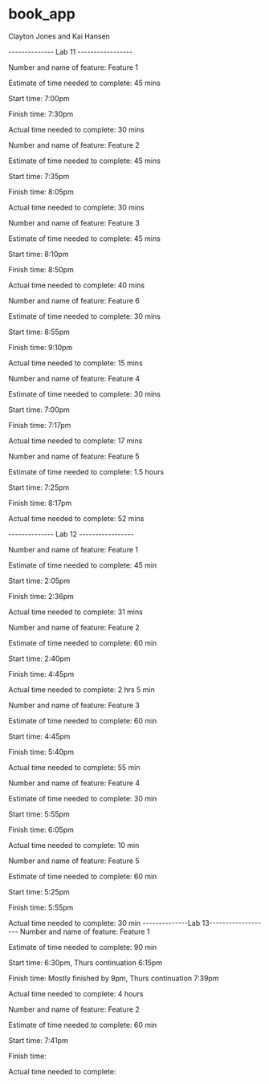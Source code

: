 # book_app
Clayton Jones and Kai Hansen

-------------- Lab 11 -----------------

Number and name of feature: Feature 1 

Estimate of time needed to complete: 45 mins

Start time: 7:00pm

Finish time: 7:30pm

Actual time needed to complete: 30 mins

Number and name of feature: Feature 2

Estimate of time needed to complete: 45 mins

Start time: 7:35pm

Finish time: 8:05pm

Actual time needed to complete: 30 mins

Number and name of feature: Feature 3

Estimate of time needed to complete: 45 mins

Start time: 8:10pm

Finish time: 8:50pm

Actual time needed to complete: 40 mins

Number and name of feature: Feature 6

Estimate of time needed to complete: 30 mins

Start time: 8:55pm

Finish time: 9:10pm

Actual time needed to complete: 15 mins

Number and name of feature: Feature 4

Estimate of time needed to complete: 30 mins

Start time: 7:00pm

Finish time: 7:17pm

Actual time needed to complete: 17 mins

Number and name of feature: Feature 5

Estimate of time needed to complete: 1.5 hours

Start time: 7:25pm

Finish time: 8:17pm

Actual time needed to complete: 52 mins

-------------- Lab 12 -----------------

Number and name of feature: Feature 1

Estimate of time needed to complete: 45 min

Start time: 2:05pm

Finish time: 2:36pm

Actual time needed to complete: 31 mins

Number and name of feature: Feature 2

Estimate of time needed to complete: 60 min

Start time: 2:40pm

Finish time: 4:45pm

Actual time needed to complete: 2 hrs 5 min

Number and name of feature: Feature 3

Estimate of time needed to complete: 60 min

Start time: 4:45pm

Finish time: 5:40pm

Actual time needed to complete: 55 min

Number and name of feature: Feature 4

Estimate of time needed to complete: 30 min

Start time: 5:55pm

Finish time: 6:05pm

Actual time needed to complete: 10 min

Number and name of feature: Feature 5

Estimate of time needed to complete: 60 min

Start time: 5:25pm

Finish time: 5:55pm

Actual time needed to complete: 30 min
--------------Lab 13-------------------
Number and name of feature: Feature 1

Estimate of time needed to complete: 90 min

Start time: 6:30pm, Thurs continuation 6:15pm

Finish time: Mostly finished by 9pm, Thurs continuation 7:39pm

Actual time needed to complete: 4 hours

Number and name of feature: Feature 2

Estimate of time needed to complete: 60 min

Start time: 7:41pm

Finish time: 

Actual time needed to complete: 


